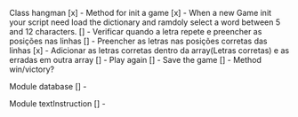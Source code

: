Class hangman
  [x] - Method for init a game
  [x] - When a new Game init your script need load the dictionary and ramdoly select a word between 5 and 12 characters.
  [] - Verificar quando a letra repete e preencher as posições nas linhas
  [] - Preencher as letras nas posições corretas das linhas
  [x] - Adicionar as letras corretas dentro da array(Letras corretas) e as erradas em outra array
  [] - Play again
  [] - Save the game
  [] - Method win/victory?
  

Module database
  [] - 

Module textInstruction
  [] - 